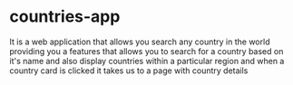 # countries-app
It is a web application that allows you search any country in the world providing you a features that allows you to search for a country based on it's name and also display countries within a particular region and when a country card is clicked it takes us to a page with country details
